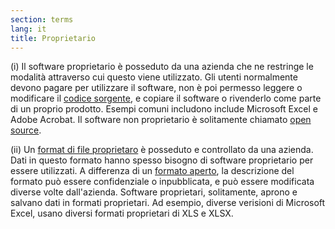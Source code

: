 ```yaml
---
section: terms
lang: it
title: Proprietario
---
```


(i) Il software proprietario è posseduto da una azienda che ne restringe le modalità attraverso cui questo viene utilizzato. Gli utenti normalmente devono pagare per utilizzare il software, non è poi permesso leggere o modificare il [codice sorgente](/glossary/it/terms/source-code/), e copiare il software o rivenderlo come parte di un proprio prodotto. Esempi comuni includono include Microsoft Excel e Adobe Acrobat. Il software non proprietario è solitamente chiamato [open source](/glossary/it/terms/open-source/).

(ii) Un [format di file proprietaro](/glossary/it/terms/file-format/) è posseduto e controllato da una azienda. Dati in questo formato hanno spesso bisogno di software proprietario per essere utilizzati. A differenza di un [formato aperto](/glossary/it/terms/open-format/), la descrizione del formato può essere confidenziale o inpubblicata, e può essere modificata diverse volte dall'azienda. Software proprietari, solitamente, aprono e salvano dati in formati proprietari. Ad esempio, diverse verisioni di Microsoft Excel, usano diversi formati proprietari di XLS e XLSX.
